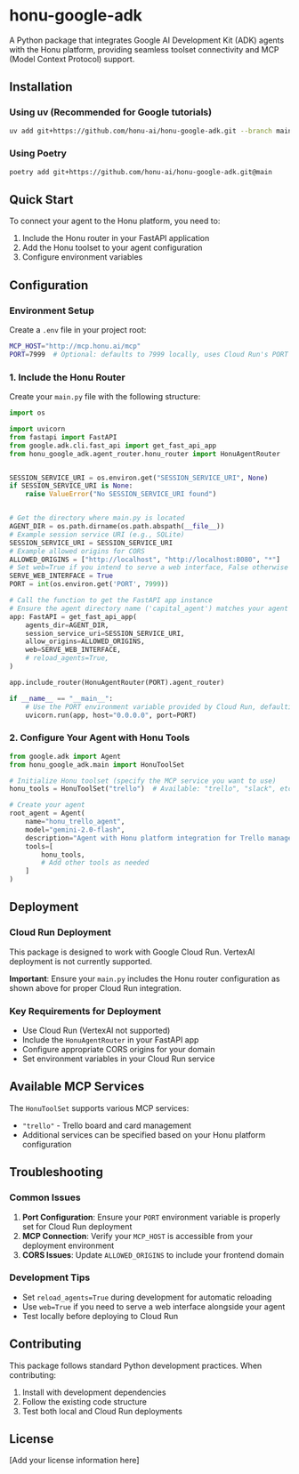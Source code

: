 # honu-google-adk

A Python package that integrates Google AI Development Kit (ADK) agents with the Honu platform, providing seamless toolset connectivity and MCP (Model Context Protocol) support.

## Installation

### Using uv (Recommended for Google tutorials)

```bash
uv add git+https://github.com/honu-ai/honu-google-adk.git --branch main
```

### Using Poetry

```bash
poetry add git+https://github.com/honu-ai/honu-google-adk.git@main
```

## Quick Start

To connect your agent to the Honu platform, you need to:

1. Include the Honu router in your FastAPI application
2. Add the Honu toolset to your agent configuration
3. Configure environment variables

## Configuration

### Environment Setup

Create a `.env` file in your project root:

```bash
MCP_HOST="http://mcp.honu.ai/mcp"
PORT=7999  # Optional: defaults to 7999 locally, uses Cloud Run's PORT in production
```

### 1. Include the Honu Router

Create your `main.py` file with the following structure:

```python
import os

import uvicorn
from fastapi import FastAPI
from google.adk.cli.fast_api import get_fast_api_app
from honu_google_adk.agent_router.honu_router import HonuAgentRouter


SESSION_SERVICE_URI = os.environ.get("SESSION_SERVICE_URI", None)
if SESSION_SERVICE_URI is None:
    raise ValueError("No SESSION_SERVICE_URI found")


# Get the directory where main.py is located
AGENT_DIR = os.path.dirname(os.path.abspath(__file__))
# Example session service URI (e.g., SQLite)
SESSION_SERVICE_URI = SESSION_SERVICE_URI
# Example allowed origins for CORS
ALLOWED_ORIGINS = ["http://localhost", "http://localhost:8080", "*"]
# Set web=True if you intend to serve a web interface, False otherwise
SERVE_WEB_INTERFACE = True
PORT = int(os.environ.get('PORT', 7999))

# Call the function to get the FastAPI app instance
# Ensure the agent directory name ('capital_agent') matches your agent folder
app: FastAPI = get_fast_api_app(
    agents_dir=AGENT_DIR,
    session_service_uri=SESSION_SERVICE_URI,
    allow_origins=ALLOWED_ORIGINS,
    web=SERVE_WEB_INTERFACE,
    # reload_agents=True,
)

app.include_router(HonuAgentRouter(PORT).agent_router)

if __name__ == "__main__":
    # Use the PORT environment variable provided by Cloud Run, defaulting to 8080
    uvicorn.run(app, host="0.0.0.0", port=PORT)
```

### 2. Configure Your Agent with Honu Tools

```python
from google.adk import Agent
from honu_google_adk.main import HonuToolSet

# Initialize Honu toolset (specify the MCP service you want to use)
honu_tools = HonuToolSet("trello")  # Available: "trello", "slack", etc.

# Create your agent
root_agent = Agent(
    name="honu_trello_agent",
    model="gemini-2.0-flash",
    description="Agent with Honu platform integration for Trello management",
    tools=[
        honu_tools,
        # Add other tools as needed
    ]
)
```

## Deployment

### Cloud Run Deployment

This package is designed to work with Google Cloud Run. VertexAI deployment is not currently supported.

**Important**: Ensure your `main.py` includes the Honu router configuration as shown above for proper Cloud Run integration.

### Key Requirements for Deployment

- Use Cloud Run (VertexAI not supported)
- Include the `HonuAgentRouter` in your FastAPI app
- Configure appropriate CORS origins for your domain
- Set environment variables in your Cloud Run service

## Available MCP Services

The `HonuToolSet` supports various MCP services:

- `"trello"` - Trello board and card management
- Additional services can be specified based on your Honu platform configuration

## Troubleshooting

### Common Issues

1. **Port Configuration**: Ensure your `PORT` environment variable is properly set for Cloud Run deployment
2. **MCP Connection**: Verify your `MCP_HOST` is accessible from your deployment environment
3. **CORS Issues**: Update `ALLOWED_ORIGINS` to include your frontend domain

### Development Tips

- Set `reload_agents=True` during development for automatic reloading
- Use `web=True` if you need to serve a web interface alongside your agent
- Test locally before deploying to Cloud Run

## Contributing

This package follows standard Python development practices. When contributing:

1. Install with development dependencies
2. Follow the existing code structure
3. Test both local and Cloud Run deployments

## License

[Add your license information here]
